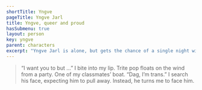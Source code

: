 ```yaml
---
shortTitle: Yngve
pageTitle: Yngve Jarl
title: Yngve, queer and proud
hasSubmenu: true
layout: person
key: yngve
parent: characters
excerpt: "Yngve Jarl is alone, but gets the chance of a single night with the man of his dreams. Does he dare to take it, for one night only?"
---
```


> “I want you to but …” I bite into my lip. Trite pop floats on the wind from a party. One of my classmates’ boat. “Dag, I’m trans.” I search his face, expecting him to pull away. Instead, he turns me to face him.
